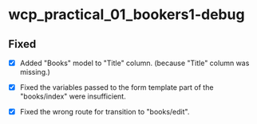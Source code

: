 # wcp_practical_01_bookers1-debug

## Fixed

- [x] Added "Books" model to "Title" column.
      (because "Title" column was missing.)

- [x] Fixed the variables passed to the form template part of the "books/index" were insufficient.

- [x] Fixed the wrong route for transition to "books/edit".
